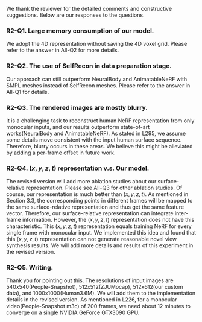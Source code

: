 We thank the reviewer for the detailed comments and constructive suggestions. Below are our responses to the questions.
### **R2-Q1. Large memory consumption of our model.** 
We adopt the 4D representation without saving the 4D voxel grid. Please refer to the answer in All-Q2 for more details.
### **R2-Q2. The use of SelfRecon in data preparation stage.**
Our approach can still outperform NeuralBody and AnimatableNeRF with SMPL meshes instead of SelfRecon meshes. Please refer to the answer in All-Q1 for details.
### **R2-Q3. The rendered images are mostly blurry.**
It is a challenging task to reconstruct human NeRF representation from only monocular inputs, and our results outperform state-of-art works(NeuralBody and AnimatableNeRF). As stated in L295, we assume some details move consistent with the input human surface sequence. Therefore, blurry occurs in these areas. We believe this might be alleviated by adding a per-frame offset in future work.
### **R2-Q4. $(x,y,z,t)$ representation v.s. Our model.**
The revised version will add more ablation studies about our surface-relative representation. Please see All-Q3 for other ablation studies.
Of course, our representation is much better than $(x,y,z,t)$. As mentioned in Section 3.3, the corresponding points in different frames will be mapped to the same surface-relative representation and thus get the same feature vector. Therefore, our surface-relative representation can integrate inter-frame information. However, the $(x,y,z,t)$ representation does not have this characteristic. This $(x,y,z,t)$ representation equals training NeRF for every single frame with monocular input. We implemented this idea and found that this $(x,y,z,t)$ representation can not generate reasonable novel view synthesis results. We will add more details and results of this experiment in the revised version.
### **R2-Q5. Writing.**
Thank you for pointing out this. The resolutions of input images are 540x540(People-Snapshot), 512x512(ZJUMocap), 512x612(our custom data), and 1000x1000(Human3.6M). We will add them to the implementation details in the revised version. 
As mentioned in L226, for a monocular video(People-Snapshot m3c) of 200 frames, we need about 12 minutes to converge on a single NVIDIA GeForce GTX3090 GPU.
